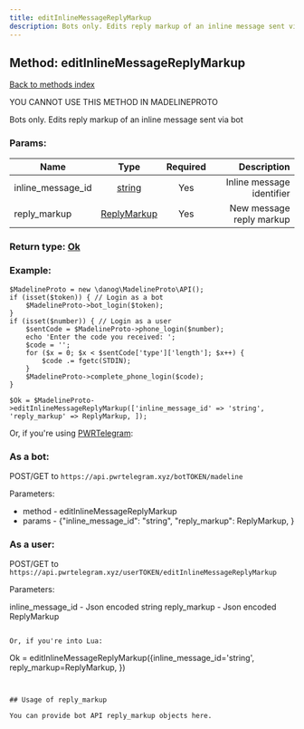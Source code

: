 ```yaml
---
title: editInlineMessageReplyMarkup
description: Bots only. Edits reply markup of an inline message sent via bot
---
```

## Method: editInlineMessageReplyMarkup  
[Back to methods index](index.md)


YOU CANNOT USE THIS METHOD IN MADELINEPROTO


Bots only. Edits reply markup of an inline message sent via bot

### Params:

| Name     |    Type       | Required | Description |
|----------|:-------------:|:--------:|------------:|
|inline\_message\_id|[string](../types/string.md) | Yes|Inline message identifier|
|reply\_markup|[ReplyMarkup](../types/ReplyMarkup.md) | Yes|New message reply markup|


### Return type: [Ok](../types/Ok.md)

### Example:


```
$MadelineProto = new \danog\MadelineProto\API();
if (isset($token)) { // Login as a bot
    $MadelineProto->bot_login($token);
}
if (isset($number)) { // Login as a user
    $sentCode = $MadelineProto->phone_login($number);
    echo 'Enter the code you received: ';
    $code = '';
    for ($x = 0; $x < $sentCode['type']['length']; $x++) {
        $code .= fgetc(STDIN);
    }
    $MadelineProto->complete_phone_login($code);
}

$Ok = $MadelineProto->editInlineMessageReplyMarkup(['inline_message_id' => 'string', 'reply_markup' => ReplyMarkup, ]);
```

Or, if you're using [PWRTelegram](https://pwrtelegram.xyz):

### As a bot:

POST/GET to `https://api.pwrtelegram.xyz/botTOKEN/madeline`

Parameters:

* method - editInlineMessageReplyMarkup
* params - {"inline_message_id": "string", "reply_markup": ReplyMarkup, }



### As a user:

POST/GET to `https://api.pwrtelegram.xyz/userTOKEN/editInlineMessageReplyMarkup`

Parameters:

inline_message_id - Json encoded string
reply_markup - Json encoded ReplyMarkup


```

Or, if you're into Lua:

```
Ok = editInlineMessageReplyMarkup({inline_message_id='string', reply_markup=ReplyMarkup, })
```


## Usage of reply_markup

You can provide bot API reply_markup objects here.  


